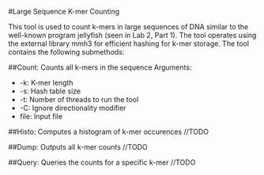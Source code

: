 #Large Sequence K-mer Counting

This tool is used to count k-mers in large sequences of DNA similar to the well-known program jellyfish (seen in Lab 2, Part 1).
The tool operates using the external library mmh3 for efficient hashing for k-mer storage.
The tool contains the following submethods:

##Count: Counts all k-mers in the sequence
Arguments:
 - -k: K-mer length
 - -s: Hash table size
 - -t: Number of threads to run the tool
 - -C: Ignore directionality modifier
 - file: Input file

##Histo: Computes a histogram of k-mer occurences
//TODO

##Dump: Outputs all k-mer counts
//TODO

##Query: Queries the counts for a specific k-mer
//TODO
